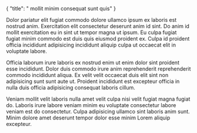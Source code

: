 {
  "title": " mollit minim consequat sunt quis"
}

Dolor pariatur elit fugiat commodo dolore ullamco ipsum ex laboris est nostrud anim. Exercitation elit consectetur deserunt anim id sint. Do anim id mollit exercitation eu in sint ut tempor magna ut ipsum. Eu culpa fugiat fugiat minim commodo est duis quis eiusmod proident ex. Culpa id proident officia incididunt adipisicing incididunt aliquip culpa ut occaecat elit in voluptate labore.

Officia laborum irure laboris ex nostrud enim ut enim dolor sint proident esse incididunt. Dolor duis commodo irure anim reprehenderit reprehenderit commodo incididunt aliqua. Ex velit velit occaecat duis elit sint non adipisicing sunt sunt aute ut. Proident incididunt est excepteur officia in nulla duis officia adipisicing consequat laboris cillum.

Veniam mollit velit laboris nulla amet velit culpa nisi velit fugiat magna fugiat do. Laboris irure labore veniam minim eu voluptate consectetur labore veniam est do consectetur. Culpa adipisicing ullamco sint laboris anim sunt. Minim dolore amet deserunt tempor dolor esse minim Lorem aliquip excepteur.